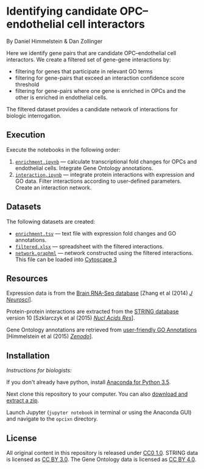 # Identifying candidate OPC–endothelial cell interactors

By Daniel Himmelstein & Dan Zollinger

Here we identify gene pairs that are candidate OPC–endothelial cell interactors. We create a filtered set of gene-gene interactions by:

+ filtering for genes that participate in relevant GO terms
+ filtering for gene-pairs that exceed an interaction confidence score threshold
+ filtering for gene-pairs where one gene is enriched in OPCs and the other is enriched in endothelial cells.

The filtered dataset provides a candidate network of interactions for biologic interrogation.

## Execution

Execute the notebooks in the following order:

1. [`enrichment.ipynb`](enrichment.ipynb) — calculate transcriptional fold changes for OPCs and endothelial cells. Integrate Gene Ontology annotations.
2. [`interaction.ipynb`](interaction.ipynb) — integrate protein interactions with expression and GO data. Filter interactions according to user-defined parameters. Create an interaction network.

## Datasets

The following datasets are created:

+ [`enrichment.tsv`](data/enrichment.tsv) — text file with expression fold changes and GO annotations.
+ [`filtered.xlsx`](data/filtered.xlsx) — spreadsheet with the filtered interactions.
+ [`network.graphml`](data/filtered.xlsx) — network constructed using the filtered interactions. This file can be loaded into [Cytoscape 3](http://www.cytoscape.org/)

## Resources

Expression data is from the [Brain RNA-Seq database](http://web.stanford.edu/group/barres_lab/brain_rnaseq.html) [Zhang et al (2014) [_J Neurosci_](https://doi.org/10.1523/JNEUROSCI.1860-14.2014 "An RNA-Sequencing Transcriptome and Splicing Database of Glia, Neurons, and Vascular Cells of the Cerebral Cortex")].

Protein-protein interactions are extracted from the [STRING database](http://string-db.org/) version 10 [Szklarczyk et al (2015) [_Nucl Acids Res_](https://doi.org/10.1093/nar/gku1003 "STRING v10: protein–protein interaction networks, integrated over the tree of life")].

Gene Ontology annotations are retrieved from [user-friendly GO Annotations](http://git.dhimmel.com/gene-ontology/) [Himmelstein et al (2015) [_Zenodo_](https://doi.org/10.5281/zenodo.21711 "gene-ontology: Initial zenodo release")].

## Installation

_Instructions for biologists:_

If you don't already have python, install [Anaconda for Python 3.5](https://www.continuum.io/downloads).

Next clone this repository to your computer. You can also [download and extract a zip](https://github.com/dhimmel/opcixn/archive/master.zip).

Launch Jupyter (`jupyter notebook` in terminal or using the Anaconda GUI) and navigate to the `opcixn` directory.

## License

All original content in this repository is released under [CC0 1.0](https://creativecommons.org/publicdomain/zero/1.0/ "Creative Commons · Public Domain Dedication"). STRING data is licensed as [CC BY 3.0](http://creativecommons.org/licenses/by/3.0/). The Gene Ontology data is licensed as [CC BY 4.0](http://creativecommons.org/licenses/by/4.0/).
